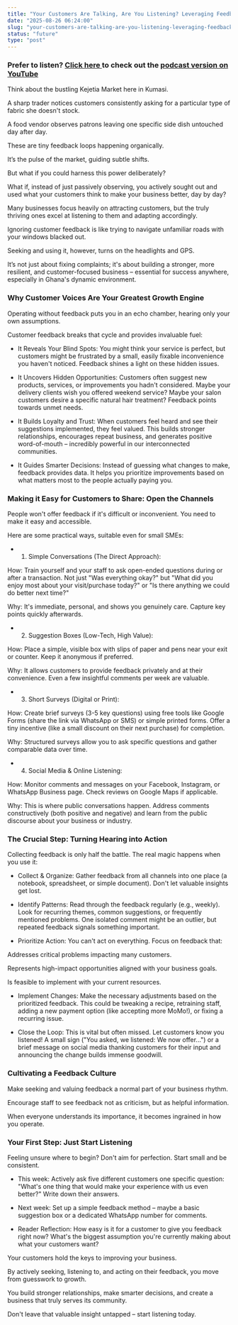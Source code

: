 ```yaml
---
title: "Your Customers Are Talking, Are You Listening? Leveraging Feedback for Continuous Improvement"
date: "2025-08-26 06:24:00"
slug: "your-customers-are-talking-are-you-listening-leveraging-feedback-for-continuous-improvement"
status: "future"
type: "post"
---
```


### Prefer to listen? [Click here ](https://youtu.be/MPpQohVReO8)to check out the [podcast version on YouTube](https://youtu.be/MPpQohVReO8)









Think about the bustling Kejetia Market here in Kumasi.




A sharp trader notices customers consistently asking for a particular type of fabric she doesn't stock. 




A food vendor observes patrons leaving one specific side dish untouched day after day. 




These are tiny feedback loops happening organically. 




It’s the pulse of the market, guiding subtle shifts.




But what if you could harness this power deliberately? 




What if, instead of just passively observing, you actively sought out and used what your customers think to make your business better, day by day? 




Many businesses focus heavily on attracting customers, but the truly thriving ones excel at listening to them and adapting accordingly.




Ignoring customer feedback is like trying to navigate unfamiliar roads with your windows blacked out. 




Seeking and using it, however, turns on the headlights and GPS. 




It’s not just about fixing complaints; it's about building a stronger, more resilient, and customer-focused business – essential for success anywhere, especially in Ghana's dynamic environment.




### Why Customer Voices Are Your Greatest Growth Engine




Operating without feedback puts you in an echo chamber, hearing only your own assumptions. 




Customer feedback breaks that cycle and provides invaluable fuel:





- It Reveals Your Blind Spots: You might think your service is perfect, but customers might be frustrated by a small, easily fixable inconvenience you haven't noticed. Feedback shines a light on these hidden issues.



- It Uncovers Hidden Opportunities: Customers often suggest new products, services, or improvements you hadn't considered. Maybe your delivery clients wish you offered weekend service? Maybe your salon customers desire a specific natural hair treatment? Feedback points towards unmet needs.



- It Builds Loyalty and Trust: When customers feel heard and see their suggestions implemented, they feel valued. This builds stronger relationships, encourages repeat business, and generates positive word-of-mouth – incredibly powerful in our interconnected communities.



- It Guides Smarter Decisions: Instead of guessing what changes to make, feedback provides data. It helps you prioritize improvements based on what matters most to the people actually paying you.




### Making it Easy for Customers to Share: Open the Channels




People won't offer feedback if it's difficult or inconvenient. You need to make it easy and accessible. 




Here are some practical ways, suitable even for small SMEs:





- 1. Simple Conversations (The Direct Approach):

How: Train yourself and your staff to ask open-ended questions during or after a transaction. Not just "Was everything okay?" but "What did you enjoy most about your visit/purchase today?" or "Is there anything we could do better next time?"


Why: It's immediate, personal, and shows you genuinely care. Capture key points quickly afterwards.





- 2. Suggestion Boxes (Low-Tech, High Value):

How: Place a simple, visible box with slips of paper and pens near your exit or counter. Keep it anonymous if preferred.


Why: It allows customers to provide feedback privately and at their convenience. Even a few insightful comments per week are valuable.





- 3. Short Surveys (Digital or Print):

How: Create brief surveys (3-5 key questions) using free tools like Google Forms (share the link via WhatsApp or SMS) or simple printed forms. Offer a tiny incentive (like a small discount on their next purchase) for completion.


Why: Structured surveys allow you to ask specific questions and gather comparable data over time.





- 4. Social Media & Online Listening:

How: Monitor comments and messages on your Facebook, Instagram, or WhatsApp Business page. Check reviews on Google Maps if applicable.


Why: This is where public conversations happen. Address comments constructively (both positive and negative) and learn from the public discourse about your business or industry.






### The Crucial Step: Turning Hearing into Action




Collecting feedback is only half the battle. The real magic happens when you use it:





- Collect & Organize: Gather feedback from all channels into one place (a notebook, spreadsheet, or simple document). Don't let valuable insights get lost.



- Identify Patterns: Read through the feedback regularly (e.g., weekly). Look for recurring themes, common suggestions, or frequently mentioned problems. One isolated comment might be an outlier, but repeated feedback signals something important.



- Prioritize Action: You can't act on everything. Focus on feedback that:

Addresses critical problems impacting many customers.


Represents high-impact opportunities aligned with your business goals.


Is feasible to implement with your current resources.





- Implement Changes: Make the necessary adjustments based on the prioritized feedback. This could be tweaking a recipe, retraining staff, adding a new payment option (like accepting more MoMo!), or fixing a recurring issue.



- Close the Loop: This is vital but often missed. Let customers know you listened! A small sign ("You asked, we listened: We now offer...") or a brief message on social media thanking customers for their input and announcing the change builds immense goodwill.




### Cultivating a Feedback Culture




Make seeking and valuing feedback a normal part of your business rhythm. 




Encourage staff to see feedback not as criticism, but as helpful information. 




When everyone understands its importance, it becomes ingrained in how you operate.




### Your First Step: Just Start Listening




Feeling unsure where to begin? Don't aim for perfection. Start small and be consistent.





- This week: Actively ask five different customers one specific question: "What's one thing that would make your experience with us even better?" Write down their answers.



- Next week: Set up a simple feedback method – maybe a basic suggestion box or a dedicated WhatsApp number for comments.



- Reader Reflection: How easy is it for a customer to give you feedback right now? What's the biggest assumption you're currently making about what your customers want?




Your customers hold the keys to improving your business. 




By actively seeking, listening to, and acting on their feedback, you move from guesswork to growth. 




You build stronger relationships, make smarter decisions, and create a business that truly serves its community. 




Don't leave that valuable insight untapped – start listening today.
